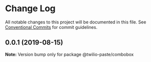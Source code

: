 # Change Log

All notable changes to this project will be documented in this file.
See [Conventional Commits](https://conventionalcommits.org) for commit guidelines.

## 0.0.1 (2019-08-15)

**Note:** Version bump only for package @twilio-paste/combobox
